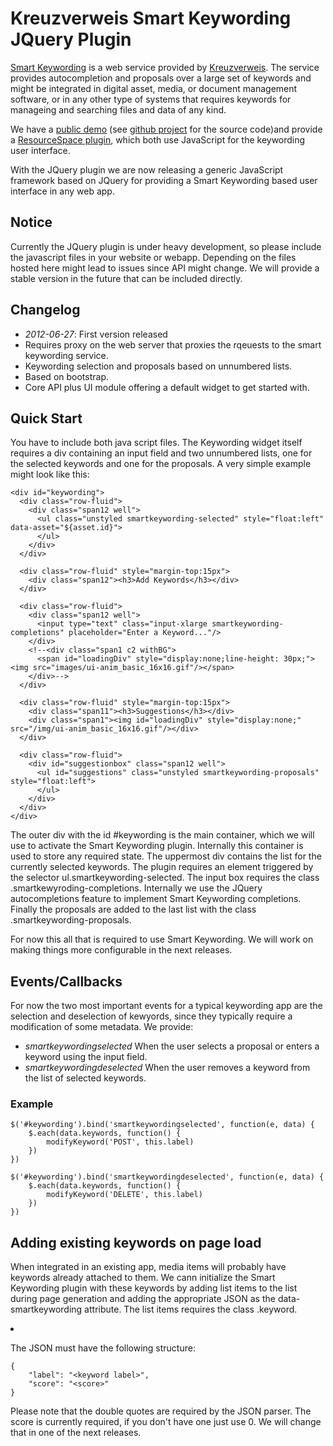# Kreuzverweis Smart Keywording JQuery Plugin

[Smart Keywording](http://kreuzverweis.com/smart-keywording/) is a web service provided by [Kreuzverweis](http://kreuzverweis.com). The service provides autocompletion and proposals over a large set of keywords and might be integrated in digital asset, media, or document management software, or in any other type of systems that requires keywords for manageing and searching files and data of any kind.

We have a [public demo](http://kreuzverweis.herokuapp.com) (see [github project](https://github.com/kreuzverweis/smartkeywording_web) for the source code)and provide a [ResourceSpace plugin](https://github.com/kreuzverweis/smartkeywording_rs), which both use JavaScript for the keywording user interface.

With the JQuery plugin we are now releasing a generic JavaScript framework based on JQuery for providing a Smart Keywording based user interface in any web app.

## Notice

Currently the JQuery plugin is under heavy development, so please include the javascript files in your website or webapp. Depending on the files hosted here might lead to issues since API might change. We will provide a stable version in the future that can be included directly.

## Changelog

* *2012-06-27*: First version released
 * Requires proxy on the web server that proxies the rqeuests to the smart keywording service.
 * Keywording selection and proposals based on unnumbered lists.
 * Based on bootstrap.
 * Core API plus UI module offering a default widget to get started with.

## Quick Start

You have to include both java script files. The Keywording widget itself requires a div containing an input field and two unnumbered lists, one for the selected keywords and one for the proposals. A very simple example might look like this:

	<div id="keywording">
	  <div class="row-fluid">
	    <div class="span12 well">
	      <ul class="unstyled smartkeywording-selected" style="float:left" data-asset="${asset.id}">
	      </ul>
	    </div>
	  </div>

	  <div class="row-fluid" style="margin-top:15px">
	    <div class="span12"><h3>Add Keywords</h3></div>
	  </div>

	  <div class="row-fluid">
	    <div class="span12 well">
	      <input type="text" class="input-xlarge smartkeywording-completions" placeholder="Enter a Keyword..."/>
	    </div>          
	    <!--<div class="span1 c2 withBG">   
	      <span id="loadingDiv" style="display:none;line-height: 30px;"><img src="images/ui-anim_basic_16x16.gif"/></span>
	    </div>-->
	  </div>

	  <div class="row-fluid" style="margin-top:15px">
	    <div class="span11"><h3>Suggestions</h3></div>
	    <div class="span1"><img id="loadingDiv" style="display:none;" src="/img/ui-anim_basic_16x16.gif"/></div>
	  </div>

	  <div class="row-fluid">
	    <div id="suggestionbox" class="span12 well">
	      <ul id="suggestions" class="unstyled smartkeywording-proposals" style="float:left">
	      </ul>
	    </div>
	  </div>
	</div>

The outer div with the id #keywording is the main container, which we will use to activate the Smart Keywording plugin. Internally this container is used to store any required state. The uppermost div contains the list for the currently selected keywords. The plugin requires an element triggered by the selector ul.smartkeywording-selected. The input box requires the class .smartkewyroding-completions. Internally we use the JQuery autocompletions feature to implement Smart Keywording completions. Finally the proposals are added to the last list with the class .smartkeywording-proposals.

For now this all that is required to use Smart Keywording. We will work on making things more configurable in the next releases.

## Events/Callbacks

For now the two most important events for a typical keywording app are the selection and deselection of kewyords, since they typically require a modification of some metadata. We provide:

* *smartkeywordingselected* When the user selects a proposal or enters a keyword using the input field.
* *smartkeywordingdeselected* When the user removes a keyword from the list of selected keywords.

### Example

	$('#keywording').bind('smartkeywordingselected', function(e, data) {
		$.each(data.keywords, function() {
			modifyKeyword('POST', this.label)
		})
	})

	$('#keywording').bind('smartkeywordingdeselected', function(e, data) {
		$.each(data.keywords, function() {
			modifyKeyword('DELETE', this.label)
		})
	})

## Adding existing keywords on page load

When integrated in an existing app, media items will probably have keywords already attached to them. We cann initialize the Smart Keywording plugin with these keywords by adding list items to the list during page generation and adding the appropriate JSON as the data-smartkeywording attribute. The list items requires the class .keyword.

  <li class="keyword" data-smartkeywording="{&quot;label&quot;: &quot;${keyword}&quot;, &quot;score&quot;: &quot;0&quot;}">
  </li>

The JSON must have the following structure:

 	{
 		"label": "<keyword label>",
 		"score": "<score>"
	}

Please note that the double quotes are required by the JSON parser. The score is currently required, if you don't have one just use 0. We will change that in one of the next releases.